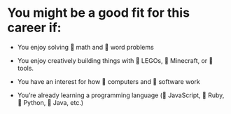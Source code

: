 

# You might be a good fit for this career if:


* You enjoy solving  math and  word problems

* You enjoy creatively building things with
   LEGOs,  Minecraft, or  tools.

* You have an interest for how  computers and
   software work

* You’re already learning a programming language
  ( JavaScript,  Ruby,  Python,  Java, etc.)








